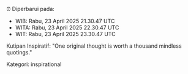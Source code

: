 ⏰ Diperbarui pada:
- WIB: Rabu, 23 April 2025 21.30.47 UTC
- WITA: Rabu, 23 April 2025 22.30.47 UTC
- WIT: Rabu, 23 April 2025 23.30.47 UTC

Kutipan Inspiratif:
"One original thought is worth a thousand mindless quotings."


Kategori: inspirational

